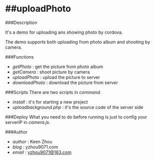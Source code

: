 ##uploadPhoto
=========
###Description

It's a demo for uploading ans showing photo by cordova.

The demo supports both uploading from photo album and shooting by camera.

###Functions

+ *getPhoto* : get the picture from photo album
+ *getCamera*	: shoot picture by camera
+ *uploadPhoto* : upload the picture to server
+ *downloadPhoto* : download the picture from server

###Scripts
There are two scripts in *command*.

+ *install* : it's for starting a new project
+ *uploadbackground.php* : it's the source code of the server side

###Deploy
What you need to do before running is just to config your serverIP in *camera.js*.

###Author

+ *author* : Keen Zhou
+ *blog* : yzhou9071.com
+ *email* : yzhou9071@163.com